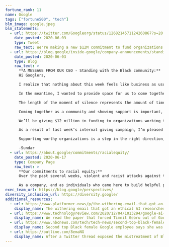 ```yaml
---
fortune_rank: 11
name: Google
tags: ["fortune500", "tech"]
blm_image: google.jpeg
blm_statements:
  - url: https://twitter.com/Googleorg/status/1268214571124260867?s=20
    date_posted: 2020-06-03
    type: Tweet
    raw_text: We're making a new $12M commitment to fund organizations working to address racial inequity, starting with grants to @PolicingEquity & @eji_org. Learn more ↓
  - url: https://blog.google/inside-google/company-announcements/standing-with-black-community
    date_posted: 2020-06-03
    type: Blog
    raw_text: >
      **A MESSAGE FROM OUR CEO - Standing with the Black community:**
      Hi Googlers,

      I realize that nothing about this week feels like business as usual—and it shouldn’t. Our Black community is hurting, and many of us are searching for ways to stand up for what we believe, and reach out to people we love to show solidarity. Yesterday, I met with a group of our Black leaders to talk about where we go from here and how we can contribute as Google. We discussed many ideas, and we are working through where to put our energy and resources in the weeks and months ahead—I’ll share more on that below.

      In the meantime, I wanted to provide space for us to come together as a community. Today at 1:00pm PDT we’ll be standing together to honor the memories of Black lives lost in an 8 minute and 46 second moment of silence.

      The length of the moment of silence represents the amount of time George Floyd suffered before he was killed. It's meant to serve as a visceral reminder of the injustice inflicted on Mr. Floyd and so many others. We acknowledge that racism and violence may look different in different parts of the world, so please use this as a moment to reflect on those who have been lost in your own country or community at a time that works for you. If you would like to share this silent space with your fellow Googlers, join the live stream at 1:00 pm PDT today.

      Coming together as a community and showing support is important, but it isn’t enough. So today, we are announcing a few initial commitments to meet the urgency of the moment.

      We’ll be giving $12 million in funding to organizations working to address racial inequities. Our first grants of $1 million each will go to our long-term partners at the Center for Policing Equity and the Equal Justice Initiative. And we’ll be providing technical support through our Google.org Fellows program. This builds on the $32 million we have donated to racial justice over the past five years. We’ll also offer $25 million in Ad Grants to help organizations fighting racial injustice provide critical information.

      As a result of last week’s internal giving campaign, I‘m pleased to share that you all have contributed an additional \$2.5 million in donations that we’re matching. This represents the largest Googler giving campaign in our company’s history, with both the largest amount raised by employees and the broadest participation.

      Supporting worthy organizations is a step in the right direction, but it is not a replacement for doing the harder work ahead both within and outside of Google. The events of the past few weeks reflect deep structural challenges. We’ll work closely with our Black community to develop initiatives and product ideas that support long-term solutions—and we’ll keep you updated. As part of this effort, we welcome your ideas on how to use our products and technology to improve access and opportunity.

      -Sundar
  - url: https://about.google/commitments/racialequity/
    date_posted: 2020-06-17
    type: Company Page
    raw_text: >
      **Our commitments to racial equity:**
      Over the past several weeks, violent and racist attacks against the Black community have forced the world to reckon with the structural and systemic racism that Black people have experienced over generations. My own search for answers started within our own walls. Listening to the personal accounts of members of our Black Leadership Advisory Group and our Black+ Googlers has only reinforced for me the reality our Black communities face: one where systemic racism permeates every aspect of life, from interactions with law enforcement, to access to housing and capital, to health care, education and the workplace.

      As a company, and as individuals who came here to build helpful products for everyone, Google commits to translating the energy of this moment into lasting, meaningful change. Today we are announcing a set of concrete commitments to move that work forward: internally, to build sustainable equity for Google’s Black+ community, and externally, to make our products and programmes helpful in the moments that matter most to Black users.
exec_team_url: https://blog.google/perspectives/
diversity_inclusion_url: https://diversity.google/
additional_resources:
  - url: https://www.platformer.news/p/the-withering-email-that-got-an-ethical
    display_name: The withering email that got an ethical AI researcher fired at Google.
  - url: https://www.technologyreview.com/2020/12/04/1013294/google-ai-ethics-research-paper-forced-out-timnit-gebru/
    display_name: We read the paper that forced Timnit Gebru out of Google. Here’s what it says.
  - url: https://www.nbcnews.com/tech/tech-news/second-top-black-female-google-employee-says-she-was-ousted-n1252277
    display_name: Second top Black female Google employee says she was recently ousted.
  - url: https://outline.com/8emaNG
    display_name: After a Twitter thread exposed the mistreatment of Black employees at Google, I ended my company's partnership to connect HBCU students with the tech giant. Here's why we decided to pull the plug.
---
```

